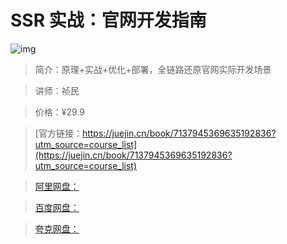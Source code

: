 # SSR 实战：官网开发指南

![img](../../assets/5ba9dbd9622749b294312586219562f7~tplv-k3u1fbpfcp-no-mark:280:280:200:280.png)

> 简介：原理+实战+优化+部署，全链路还原官网实际开发场景

> 讲师：祯民

> 价格：¥29.9

> [官方链接：https://juejin.cn/book/7137945369635192836?utm_source=course_list](https://juejin.cn/book/7137945369635192836?utm_source=course_list)

> [阿里网盘：]()

> [百度网盘：]()

> [夸克网盘：]()
